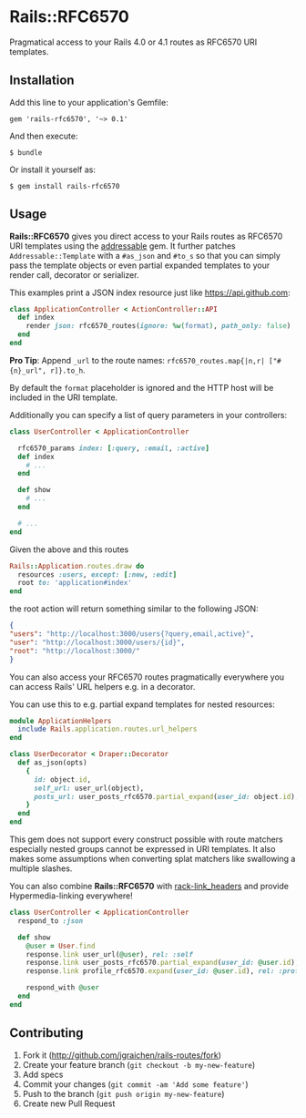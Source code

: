 # Rails::RFC6570

Pragmatical access to your Rails 4.0 or 4.1 routes as RFC6570 URI templates.

## Installation

Add this line to your application's Gemfile:

    gem 'rails-rfc6570', '~> 0.1'

And then execute:

    $ bundle

Or install it yourself as:

    $ gem install rails-rfc6570

## Usage

**Rails::RFC6570** gives you direct access to your Rails routes as RFC6570 URI templates using the [addressable](https://github.com/sporkmonger/addressable) gem. It further patches `Addressable::Template` with a `#as_json` and `#to_s` so that you can simply pass the template objects or even partial expanded templates to your render call, decorator or serializer.

This examples print a JSON index resource just like https://api.github.com:

```ruby
class ApplicationController < ActionController::API
  def index
    render json: rfc6570_routes(ignore: %w(format), path_only: false)
  end
end
```

**Pro Tip**: Append `_url` to the route names: `rfc6570_routes.map{|n,r| ["#{n}_url", r]}.to_h`.

By default the `format` placeholder is ignored and the HTTP host will be included in the URI template.

Additionally you can specify a list of query parameters in your controllers:

```ruby
class UserController < ApplicationController

  rfc6570_params index: [:query, :email, :active]
  def index
    # ...
  end

  def show
    # ...
  end

  # ...
end
```

Given the above and this routes

```ruby
Rails::Application.routes.draw do
  resources :users, except: [:new, :edit]
  root to: 'application#index'
end
```

the root action will return something similar to the following JSON:

```json
{
"users": "http://localhost:3000/users{?query,email,active}",
"user": "http://localhost:3000/users/{id}",
"root": "http://localhost:3000/"
}
```

You can also access your RFC6570 routes pragmatically everywhere you can access Rails' URL helpers e.g. in a decorator.

You can use this to e.g. partial expand templates for nested resources:

```ruby
module ApplicationHelpers
  include Rails.application.routes.url_helpers
end

class UserDecorator < Draper::Decorator
  def as_json(opts)
    {
      id: object.id,
      self_url: user_url(object),
      posts_url: user_posts_rfc6570.partial_expand(user_id: object.id),
    }
  end
end
```

This gem does not support every construct possible with route matchers especially nested groups cannot be expressed in URI templates. It also makes some assumptions when converting splat matchers like swallowing a multiple slashes.

You can also combine **Rails::RFC6570** with [rack-link_headers](https://jgraichen/rack-link_headers) and provide Hypermedia-linking everywhere!

```ruby
class UserController < ApplicationController
  respond_to :json

  def show
    @user = User.find
    response.link user_url(@user), rel: :self
    response.link user_posts_rfc6570.partial_expand(user_id: @user.id), rel: :posts
    response.link profile_rfc6570.expand(user_id: @user.id), rel: :profile

    respond_with @user
  end
end
```

## Contributing

1. Fork it (http://github.com/jgraichen/rails-routes/fork)
2. Create your feature branch (`git checkout -b my-new-feature`)
3. Add specs
4. Commit your changes (`git commit -am 'Add some feature'`)
5. Push to the branch (`git push origin my-new-feature`)
6. Create new Pull Request
